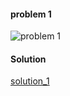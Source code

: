 #### problem 1
![problem 1](https://github.com/cpp-rakesh/discrete_mathematics_and_its_applications/blob/master/chapter_8_advanced_counting_techniques/8.4_generating_functions/exercises/repo/problem_1.jpg)

#### Solution
[solution_1](https://github.com/cpp-rakesh/discrete_mathematics_and_its_applications/blob/master/chapter_8_advanced_counting_techniques/8.4_generating_functions/exercises/repo/solution_1.jpg)

